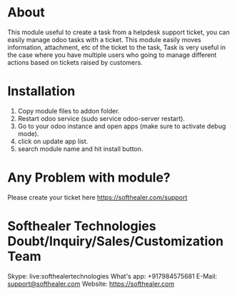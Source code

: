 About
============
This module useful to create a task from a helpdesk support ticket, you can easily manage odoo tasks with a ticket. This module easily moves information, attachment, etc of the ticket to the task, Task is very useful in the case where you have multiple users who going to manage different actions based on tickets raised by customers.

Installation
============
1) Copy module files to addon folder.
2) Restart odoo service (sudo service odoo-server restart).
3) Go to your odoo instance and open apps (make sure to activate debug mode).
4) click on update app list.
5) search module name and hit install button.

Any Problem with module?
=====================================
Please create your ticket here https://softhealer.com/support

Softhealer Technologies Doubt/Inquiry/Sales/Customization Team
=====================================
Skype: live:softhealertechnologies
What's app: +917984575681
E-Mail: support@softhealer.com
Website: https://softhealer.com
